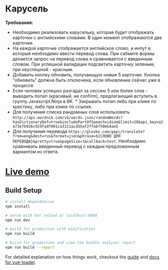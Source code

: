 # Карусель

**Требования:**
* Необходимо реализовать карусельку, которая будет отображать карточки с английскими словами. В один момент отображаются две карточки.
* На каждой карточке отображается английское слово, и инпут в который необходимо ввести перевод слова. При сабмите формы делается запрос на перевод слова и сравнивается с введенным словом. При успешной валидации подсветить карточку зеленым, при неуспешной - красным.
* Добавить кнопку обновить, получающую новые 5 карточек. Кнопка "обновить" должна быть отключена, если обновление сейчас уже в процессе
* Если человек успешно разгадал за сессию 5 или более слов - выводить попап (красивый, не confirm), предлагающий вступить в группу Javascript.Ninja в ВК. * Закрывать попап либо при клике по крестику, либо при клике по ссылке. 
* Для получения списка рандомных слов использовать `http://api.wordnik.com/v4/words.json/randomWords?hasDictionaryDef=true&includePartOfSpeech=idiom&limit=10&api_key=a2a73e7b926c924fad7001ca3111acd55af2ffabf50eb4ae5`
* Для получения перевода `https://glosbe.com/gapi/translate?from=eng&dest=rus&format=json&phrase=${СЛОВО ДЛЯ ПЕРЕВОДА}&pretty=true&pageSize=1&callback=test`. Необходимо сравнивать введенный перевод с каждым предложенным вариантом из ответа.

# [Live demo](https://zayats410.github.io/carousel/)

## Build Setup

``` bash
# install dependencies
npm install

# serve with hot reload at localhost:8080
npm run dev

# build for production with minification
npm run build

# build for production and view the bundle analyzer report
npm run build --report
```

For detailed explanation on how things work, checkout the [guide](http://vuejs-templates.github.io/webpack/) and [docs for vue-loader](http://vuejs.github.io/vue-loader).
